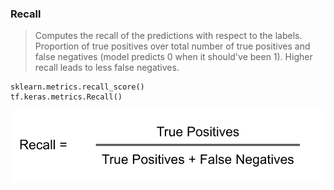 ### Recall

> Computes the recall of the predictions with respect to the labels.
Proportion of true positives over total number of true positives and false negatives (model predicts 0 when it should've been 1). Higher recall leads to less false negatives.

```
sklearn.metrics.recall_score()
tf.keras.metrics.Recall()
```
<p align="center">
    <img src="https://github.com/CrispenGari/Keras-API/blob/main/04_Evaluation_Methods/03_Recall/Recall_1.png"/></p>